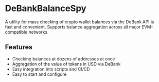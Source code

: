# DeBankBalanceSpy

A utility for mass checking of crypto wallet balances via the DeBank API is fast and convenient. Supports balance aggregation across all major EVM-compatible networks.

## Features

- Checking balances at dozens of addresses at once
- Aggregation of the value of tokens in USD via DeBank
- Easy integration into scripts and CI/CD
- Easy to start and configure